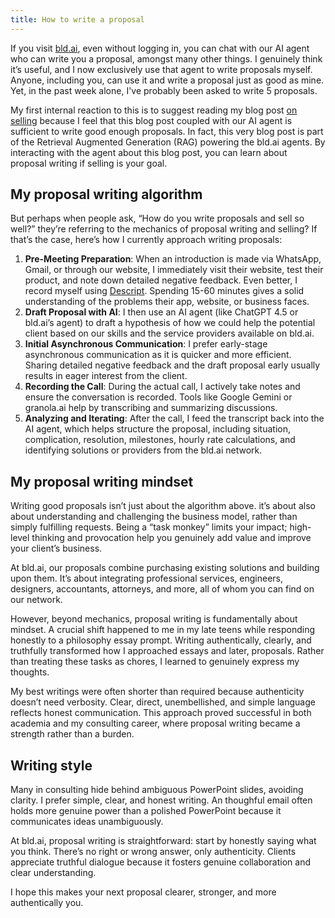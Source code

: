 ```yaml
---
title: How to write a proposal
---
```


If you visit [bld.ai](https://bld.ai), even without logging in, you can chat with our AI agent who can write you a proposal, amongst many other things. I genuinely think it’s useful, and I now exclusively use that agent to write proposals myself. Anyone, including you, can use it and write a proposal just as good as mine. Yet, in the past week alone, I've probably been asked to write 5 proposals.

My first internal reaction to this is to suggest reading my blog post [on selling](https://blog.dannycastonguay.com/on-selling/) because I feel that this blog post coupled with our AI agent is sufficient to write good enough proposals. In fact, this very blog post is part of the Retrieval Augmented Generation (RAG) powering the bld.ai agents. By interacting with the agent about this blog post, you can learn about proposal writing if selling is your goal.

## My proposal writing algorithm

But perhaps when people ask, “How do you write proposals and sell so well?” they’re referring to the mechanics of proposal writing and selling? If that’s the case, here’s how I currently approach writing proposals:

1. **Pre-Meeting Preparation**: When an introduction is made via WhatsApp, Gmail, or through our website, I immediately visit their website, test their product, and note down detailed negative feedback. Even better, I record myself using [Descript](https://descript.com/). Spending 15-60 minutes gives a solid understanding of the problems their app, website, or business faces.
2.	**Draft Proposal with AI**: I then use an AI agent (like ChatGPT 4.5 or bld.ai’s agent) to draft a hypothesis of how we could help the potential client based on our skills and the service providers available on bld.ai.
3.	**Initial Asynchronous Communication**: I prefer early-stage asynchronous communication as it is quicker and more efficient. Sharing detailed negative feedback and the draft proposal early usually results in eager interest from the client.
4.	**Recording the Call**: During the actual call, I actively take notes and ensure the conversation is recorded. Tools like Google Gemini or granola.ai help by transcribing and summarizing discussions.
5.	**Analyzing and Iterating**: After the call, I feed the transcript back into the AI agent, which helps structure the proposal, including situation, complication, resolution, milestones, hourly rate calculations, and identifying solutions or providers from the bld.ai network.

## My proposal writing mindset

Writing good proposals isn’t just about the algorithm above. it’s about also about understanding and challenging the business model, rather than simply fulfilling requests. Being a “task monkey” limits your impact; high-level thinking and provocation help you genuinely add value and improve your client’s business.

At bld.ai, our proposals combine purchasing existing solutions and building upon them. It’s about integrating professional services, engineers, designers, accountants, attorneys, and more, all of whom you can find on our network.

However, beyond mechanics, proposal writing is fundamentally about mindset. A crucial shift happened to me in my late teens while responding honestly to a philosophy essay prompt. Writing authentically, clearly, and truthfully transformed how I approached essays and later, proposals. Rather than treating these tasks as chores, I learned to genuinely express my thoughts.

My best writings were often shorter than required because authenticity doesn’t need verbosity. Clear, direct, unembellished, and simple language reflects honest communication. This approach proved successful in both academia and my consulting career, where proposal writing became a strength rather than a burden.

## Writing style

Many in consulting hide behind ambiguous PowerPoint slides, avoiding clarity. I prefer simple, clear, and honest writing. An thoughful email often holds more genuine power than a polished PowerPoint because it communicates ideas unambiguously.

At bld.ai, proposal writing is straightforward: start by honestly saying what you think. There’s no right or wrong answer, only authenticity. Clients appreciate truthful dialogue because it fosters genuine collaboration and clear understanding.

I hope this makes your next proposal clearer, stronger, and more authentically you.